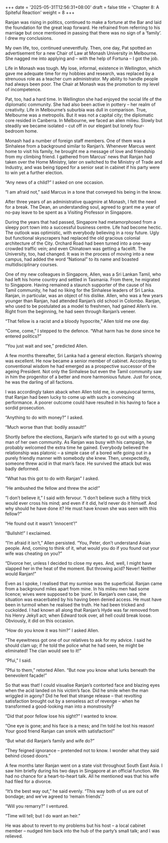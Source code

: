+++
date = '2025-05-31T12:56:31+08:00'
draft = false
title = 'Chapter 8: A Spiteful Reaction'
weight = 8
+++

Ranjan was rising in politics, continued to make a fortune at the Bar and laid the foundation for the great leap forward. He refrained from referring to his marriage but once mentioned in passing that there was no sign of a ‘family’. I drew my conclusions.



My own life, too, continued uneventfully. Then, one day, Pat spotted an advertisement for a new Chair of Law at Monash University in Melbourne. She nagged me into applying and – with the help of Fortuna – I got the job.



Life in Monash was tough. My lose, informal, existence in Wellington, which gave me adequate time for my hobbies and research, was replaced by a strenuous role as a teacher cum administrator. My ability to handle people had always been poor. The Chair at Monash was the promotion to my level of incompetence.

Pat, too, had a hard time. In Wellington she had enjoyed the social life of the diplomatic community. She had also been active in pottery – her realm of creativity. Life in Melbourne’s suburbia was dull in comparison. True, Melbourne was a metropolis. But it was not a capital city; the diplomatic core resided in Canberra. In Melbourne, we faced an alien milieu. Slowly but steadily we became isolated – cut off in our elegant but lonely four-bedroom home.



Monash had a number of foreign staff members. One of them  was a Sinhalese from a background similar to Ranjan’s. Whenever Marcus went home to visit his family, he brought me a message of love and friendship from my climbing friend. I gathered from Marcus’ news that Ranjan had taken over the Home Ministry, later on switched to the Ministry of Trade and Industry, and was being tipped for a senior seat in cabinet if his party were to win yet a further election.

“Any news of a child?” I asked on one occasion.

“I am afraid not,” said Marcus in a tone that conveyed his being in the know.



After three years of an administrative quagmire at Monash, I felt the need for a break. The Dean, an understanding soul, agreed to grant me a year of no-pay leave to be spent as a Visiting Professor in Singapore.

During the years that had passed, Singapore had metamorphosed from a sleepy port town into a successful business centre. Life had become hectic. The outlook was optimistic, with everybody believing in a rosy future. Ugly but functional skyscrapers had replaced the old gracious colonial architecture of the City. Orchard Road had been turned into a one-way crowded traffic vein; and even Chinatown was getting a facelift. The University, too, had changed. It was in the process of moving into a new campus, had added the word “National” to its name and boasted multidisciplinary courses.

One of my new colleagues in Singapore, Allen, was a Sri Lankan Tamil, who had left his home country and settled in Tasmania. From there, he migrated to Singapore. Having remained a staunch supporter of the cause of his Tamil community, he had no liking for the Sinhalese leaders of  Sri Lanka. Ranjan, in particular, was an object of his dislike. Allen, who was a few years younger than Ranjan, had attended Ranjan’s old school in Colombo. Ranjan, who used to be postulated as a model to freshmen, had gained Allen’s ire. Right from the beginning, he had seen through Ranjan’s veneer.

“That fellow is a racist and a bloody hypocrite,” Allen told me one day.

“Come, come,” I stepped to the defence. “What harm has he done since he entered politics?”

“You just wait and see,” predicted Allen.



A few months thereafter, Sri Lanka had a general election. Ranjan’s showing was excellent. He now became a senior member of cabinet. According to conventional wisdom he had emerged as a prospective successor of the ageing President. Not only the Sinhalese but even the Tamil community saw in him the progenitor of a better and more harmonious future. Just for once, he was the darling of all factions.

I was accordingly taken aback when Allen  told me, in unequivocal terms, that Ranjan had been lucky to come up with such a convincing performance. A poorer outcome could have resulted in his having to face a sordid prosecution.

“Anything to do with money?” I asked.

“Much worse than that: bodily assault!”



Shortly before the elections, Ranjan’s wife started to go out with a young man of her own community. As Ranjan was busy with his campaign, he probably welcomed the extra time he gained. Everybody believed the relationship was platonic – a simple case of a bored wife going out in a purely friendly manner with somebody she knew. Then, unexpectedly, someone threw acid in that man’s face. He survived the attack but was badly deformed.

“What has this got to do with Ranjan” I asked.

“He ambushed the fellow and threw the acid!”

“I don’t believe it,” I said with fervour. “I don’t believe such a filthy trick would ever cross his mind; and even if it did, he’d never do it himself. And why should he have done it? He must have known she was seen with this fellow?”

“He found out it wasn’t ‘innocent’!”

“Bullshit!” I exclaimed.

“I’m afraid it isn’t,” Allen persisted. “You, Peter, don’t understand Asian people. And, coming to think of it, what would you do if you found out your wife was cheating on you?”

“Divorce her, unless I decided to close my eyes. And, well, I might have slapped her in the heat of the moment. But throwing acid? Never! Neither would Ranjan!”



Even as I spoke, I realised that my surmise was the superficial. Ranjan came from a background miles apart from mine. In his milieu men had some licence; wives were supposed to be ‘pure’. In Ranjan’s own case, the situation was exacerbated by his having been denied access. He must have been in turmoil when he realised the truth. He had been tricked and cuckolded. I had known all along that Ranjan’s Hyde was far removed from his Henry Jekyll act; when Edward took over, all hell could break loose.  Obviously, it did on this occasion. 

“How do you know it was him?” I asked Allen.

“The eyewitness got one of our relatives to ask for my advice. I said he should clam up; if he  told the police what he had seen, he might be eliminated! The clan would see to it!”

“Pfui,” I said.

“Pfui to them,” retorted Allen. “But now you know what lurks beneath the benevolent façade!”



So that was that! I could visualise Ranjan’s contorted face and blazing eyes when the acid landed on his victim’s face. Did he smile when the man wriggled in agony? Did he feel that strange release – that revolting satisfaction brought out by a senseless act of revenge – when he transformed a good-looking man  into a monstrosity?

“Did that poor fellow lose his sight?” I wanted to know.

“One eye is gone; and his face is a mess; and I’m told he lost his reason! Your good friend Ranjan can smirk with satisfaction!”

“But what did Ranjan’s family and wife do?”

“They feigned ignorance – pretended not to know. I wonder what they said behind closed doors.”



A few months later Ranjan went on a state visit throughout South East Asia. I saw him briefly during his two days in Singapore at an official function. We had no chance for a heart-to-heart talk.  All he mentioned was that his wife had filed  for a divorce.

“It’s the best way out,” he said evenly. “This way both of us are out of bondage; and we’ve agreed to ‘remain friends’.”

“Will you remarry?” I ventured.

“Time will tell; but I do want an heir.”

He was about to revert to my problems but his host – a local cabinet member – nudged him back into the hub of the party’s small talk; and I was relieved.
